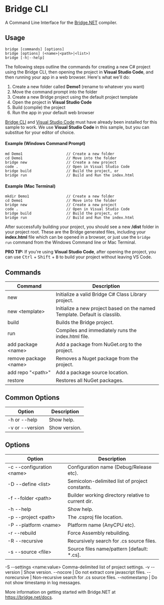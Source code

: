 # Bridge CLI

A Command Line Interface for the [Bridge.NET](https://bridge.net) compiler.

## Usage

```
bridge [commands] [options]
bridge [options] (<name>|<path>|<list>)
bridge [-h|--help]
```

The following steps outline the commands for creating a new C# project using the Bridge CLI, then opening the project in **Visual Studio Code**, and then running your app in a web browser. Here's what we'll do:

1. Create a new folder called **Demo1** (rename to whatever you want)
2. Move the command prompt into the folder
3. Create a new Bridge project using the default project template
4. Open the project in **Visual Studio Code**
5. Build (compile) the project
6. Run the app in your default web browser

[Bridge CLI](https://bridge.net/download) and [Visual Studio Code](https://code.visualstudio.com/) must have already been installed for this sample to work. We use **Visual Studio Code** in this sample, but you can substitue for your editor of choice.

#### Example (Windows Command Prompt)

```
md Demo1                    // Create a new folder
cd Demo1                    // Move into the folder
bridge new                  // Create a new project
code .                      // Open in Visual Studio Code
bridge build                // Build the project, or
bridge run                  // Build and Run the index.html
```

#### Example (Mac Terminal)

```
mkdir Demo1                 // Create a new folder
cd Demo1                    // Move into the folder
bridge new                  // Create a new project
code .                      // Open in Visual Studio Code
bridge build                // Build the project, or
bridge run                  // Build and Run the index.html
```

After successfully building your project, you should see a new **/dist** folder in your project root. These are the Bridge generated files, including your **index.html** file which can be opened in a browser, or just use the `bridge run` command from the Windows Command line or Mac Terminal.

**PRO TIP:** If you're using **Visual Studio Code**, after opening the project, you can use <kbd>Ctrl</kbd> + <kbd>Shift</kbd> + <kbd>B</kbd> to build your project without leaving VS Code.

## Commands

Command | Description
---- | ----
new | Initialize a valid Bridge C# Class Library project.
new &lt;template> | Initialize a new project based on the named Template. Default is classlib.
build | Builds the Bridge project.
run | Compiles and immediately runs the index.html file.
add package &lt;name> | Add a package from NuGet.org to the project.
remove package &lt;name> | Removes a Nuget package from the project.
add repo "&lt;path>" | Add a package source location.
restore | Restores all NuGet packages.

## Common Options

Option | Description
---- | ----
-h or --help | Show help.
-v or --version | Show version.

## Options

Option | Description
---- | ----
-c --configuration &lt;name> | Configuration name (Debug/Release etc).
-D --define &lt;list> | Semicolon-delimited list of project constants.
-f --folder &lt;path> | Builder working directory relative to current dir.
-h --help | Show help.
-p --project &lt;path> | The .csproj file location.
-P --platform &lt;name> | Platform name (AnyCPU etc).
-r --rebuild | Force Assembly rebuilding.
-R --recursive | Recursively search for .cs source files.
-s --source &lt;file> | Source files name/pattern [default: *.cs].
-S --settings &lt;name:value> Comma-delimited list of project settings.
-v --version | Show version.
--nocore | Do not extract core javascript files.
--norecursive | Non-recursive search for .cs source files.
--notimestamp | Do not show timestamp in log messages.

 More information on getting started with Bridge.NET at https://bridge.net/docs.
